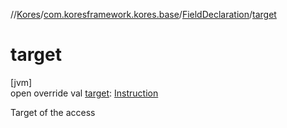 //[Kores](../../../index.md)/[com.koresframework.kores.base](../index.md)/[FieldDeclaration](index.md)/[target](target.md)

# target

[jvm]\
open override val [target](target.md): [Instruction](../../com.koresframework.kores/-instruction/index.md)

Target of the access

